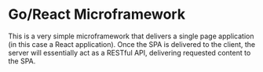 # Go/React Microframework

This is a very simple microframework that delivers a single page application (in this case a React application).
Once the SPA is delivered to the client, the server will essentially act as a RESTful API, delivering requested content to the SPA. 
